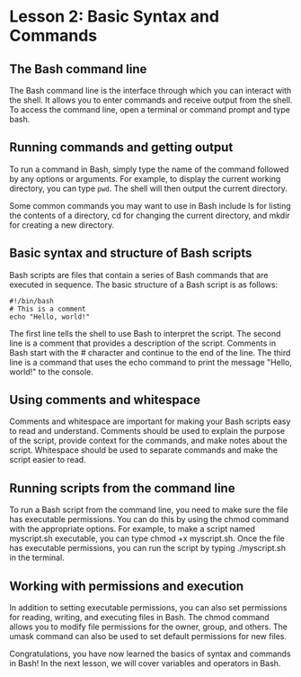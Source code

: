 # Lesson 2: Basic Syntax and Commands

## The Bash command line

The Bash command line is the interface through which you can interact with the shell. It allows you to enter commands and receive output from the shell. To access the command line, open a terminal or command prompt and type bash.

## Running commands and getting output

To run a command in Bash, simply type the name of the command followed by any options or arguments. For example, to display the current working directory, you can type `pwd`. The shell will then output the current directory.

Some common commands you may want to use in Bash include ls for listing the contents of a directory, cd for changing the current directory, and mkdir for creating a new directory.

## Basic syntax and structure of Bash scripts

Bash scripts are files that contain a series of Bash commands that are executed in sequence. The basic structure of a Bash script is as follows:

```
#!/bin/bash
# This is a comment
echo "Hello, world!"

```

The first line tells the shell to use Bash to interpret the script. The second line is a comment that provides a description of the script. Comments in Bash start with the # character and continue to the end of the line. The third line is a command that uses the echo command to print the message "Hello, world!" to the console.

## Using comments and whitespace

Comments and whitespace are important for making your Bash scripts easy to read and understand. Comments should be used to explain the purpose of the script, provide context for the commands, and make notes about the script. Whitespace should be used to separate commands and make the script easier to read.

## Running scripts from the command line

To run a Bash script from the command line, you need to make sure the file has executable permissions. You can do this by using the chmod command with the appropriate options. For example, to make a script named myscript.sh executable, you can type chmod +x myscript.sh. Once the file has executable permissions, you can run the script by typing ./myscript.sh in the terminal.

## Working with permissions and execution

In addition to setting executable permissions, you can also set permissions for reading, writing, and executing files in Bash. The chmod command allows you to modify file permissions for the owner, group, and others. The umask command can also be used to set default permissions for new files.

Congratulations, you have now learned the basics of syntax and commands in Bash! In the next lesson, we will cover variables and operators in Bash.